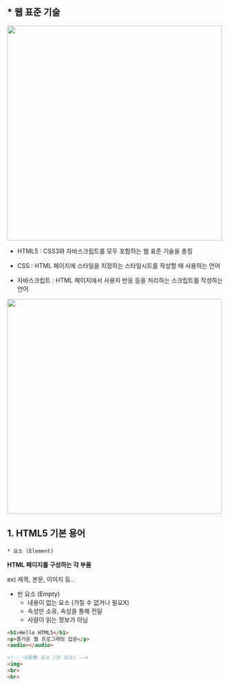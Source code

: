 ## * 웹 표준 기술
<img src = "https://velog.velcdn.com/images/seizethedai/post/d6fd9151-c8ab-4041-a130-449030424756/image.png" width=500px>

- HTML5 : CSS3와 자바스크립트를 모두 포함하는 웹 표준 기술을 총칭

- CSS : HTML 페이지에 스타일을 지정하는 스타일시트를 작성할 때 사용하는 언어
  
- 자바스크립트 : HTML 페이지에서 사용자 반응 등을 처리하는 스크립트를 작성하는 언어
  
<img src ="https://velog.velcdn.com/images/seizethedai/post/81f7b488-17b4-4b43-a115-d2e98e13891a/image.png" width=500px>
<br>


## 1. HTML5 기본 용어

`* 요소 (Element)`

  **HTML 페이지를 구성하는 각 부품**
  
  ex) 제목, 본문, 이미지 등..

- 빈 요소 (Empty)
  - 내용이 없는 요소 (가질 수 없거나 필요X)
  - 속성만 소유, 속성을 통해 전달
  - 사람이 읽는 정보가 아님
 
```html
<h1>Hello HTML5</h1>
<p>즐거운 웹 프로그래밍 입문</p>
<audio></audio>

<!-- 내용無 요소 (빈 요소) -->
<img>
<br>
<hr>
```
